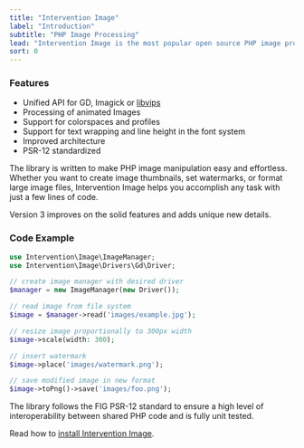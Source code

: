 ```yaml
---
title: "Intervention Image"
label: "Introduction"
subtitle: "PHP Image Processing"
lead: "Intervention Image is the most popular open source PHP image processing library. It provides an easy and expressive way to edit images and supports PHP's three most common image processing libraries GD Library, Imagick or libvips."
sort: 0
---
```


### Features

- Unified API for GD, Imagick or [libvips](https://github.com/Intervention/image-driver-vips)
- Processing of animated Images
- Support for colorspaces and profiles
- Support for text wrapping and line height in the font system
- Improved architecture
- PSR-12 standardized

The library is written to make PHP image manipulation easy and effortless.
Whether you want to create image thumbnails, set watermarks, or format large
image files, Intervention Image helps you accomplish any task with just a few
lines of code. 

Version 3 improves on the solid features and adds unique new details.

### Code Example

```php
use Intervention\Image\ImageManager;
use Intervention\Image\Drivers\Gd\Driver;

// create image manager with desired driver
$manager = new ImageManager(new Driver());

// read image from file system
$image = $manager->read('images/example.jpg');

// resize image proportionally to 300px width
$image->scale(width: 300);

// insert watermark
$image->place('images/watermark.png');

// save modified image in new format 
$image->toPng()->save('images/foo.png');

```

The library follows the FIG PSR-12 standard to ensure a high level of
interoperability between shared PHP code and is fully unit tested.

Read how to [install Intervention Image](/v3/getting-started/installation).
